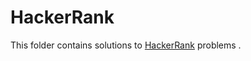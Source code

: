 ﻿# HackerRank
This folder contains solutions to [HackerRank](https://www.hackerrank.com/) problems .

